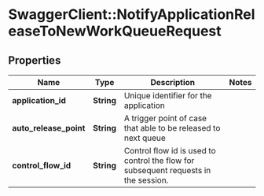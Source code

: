 # SwaggerClient::NotifyApplicationReleaseToNewWorkQueueRequest

## Properties
Name | Type | Description | Notes
------------ | ------------- | ------------- | -------------
**application_id** | **String** | Unique identifier for the application | 
**auto_release_point** | **String** | A trigger point of case that able to be released to next queue | 
**control_flow_id** | **String** | Control flow id is used to control the flow for subsequent requests in the session. | 

